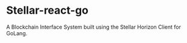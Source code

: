 # Stellar-react-go
A Blockchain Interface System built using the Stellar Horizon Client for GoLang.
